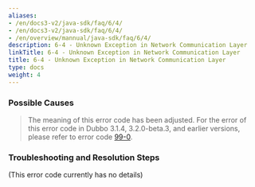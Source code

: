 ```yaml
---
aliases:
- /en/docs3-v2/java-sdk/faq/6/4/
- /en/docs3-v2/java-sdk/faq/6/4/
- /en/overview/mannual/java-sdk/faq/6/4/
description: 6-4 - Unknown Exception in Network Communication Layer
linkTitle: 6-4 - Unknown Exception in Network Communication Layer
title: 6-4 - Unknown Exception in Network Communication Layer
type: docs
weight: 4
---
```





### Possible Causes
> The meaning of this error code has been adjusted. For the error of this error code in Dubbo 3.1.4, 3.2.0-beta.3, and earlier versions, please refer to error code [99-0](/en/overview/mannual/java-sdk/faq/99/0/).

### Troubleshooting and Resolution Steps
(This error code currently has no details)

